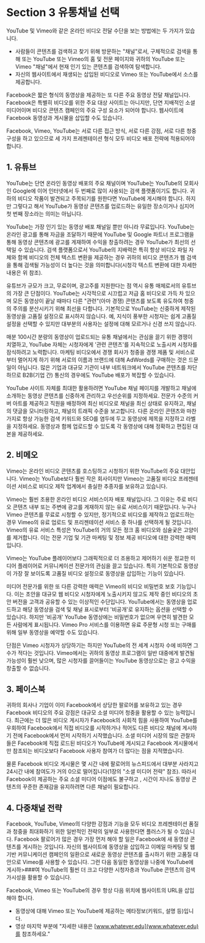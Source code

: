 # Section 3 유통채널 선택

YouTube 및 Vimeo와 같은 온라인 비디오 전달 수단을 보는 방법에는 두 가지가 있습니다.

- 사람들이 콘텐츠를 검색하고 찾기 위해 방문하는 "채널"로서, 구체적으로 검색을 통해 또는 YouTube 또는 Vimeo의 홈 및 전문 페이지와 귀하의 YouTube 또는 Vimeo "채널"에서 현재 인기 있는 콘텐츠를 검색하여 탐색합니다.
- 자신의 웹사이트에서 재생되는 삽입된 비디오로 Vimeo 또는 YouTube에서 소스를 제공합니다.

Facebook은 짧은 형식의 동영상을 제공하는 또 다른 주요 동영상 전달 채널입니다. Facebook은 특별히 비디오를 위한 주요 대상 사이트는 아니지만, 단연 지배적인 소셜 미디어이며 비디오 콘텐츠 캠페인의 주요 구성 요소가 되어야 합니다. 웹사이트에 Facebook 동영상과 게시물을 삽입할 수도 있습니다.

Facebook, Vimeo, YouTube는 서로 다른 접근 방식, 서로 다른 강점, 서로 다른 청중 구성을 하고 있으므로 세 가지 프레젠테이션 형식 모두 비디오 배포 전략에 적용되어야 합니다.

## 1. 유튜브

YouTube는 단연 온라인 동영상 배포의 주요 채널이며 YouTube는 YouTube의 모회사인 Google에 이어 인터넷에서 두 번째로 많이 사용되는 검색 플랫폼이기도 합니다. 귀하의 비디오 작품이 발견되고 주목되기를 원한다면 YouTube에 게시해야 합니다. 하지만 그렇다고 해서 YouTube가 동영상 콘텐츠를 업로드하는 유일한 장소이거나 심지어 첫 번째 장소라는 의미는 아닙니다.

YouTube는 가장 인기 있는 동영상 배포 채널일 뿐만 아니라 무료입니다. YouTube는 온라인 광고를 통해 자금을 조달하기 때문에 YouTube 및 Google 파트너 프로그램을 통해 동영상 콘텐츠에 광고를 게재하여 수익을 창출하려는 경우 YouTube가 최선의 선택일 수 있습니다. 검색 플랫폼으로서 YouTube의 지배력은 특히 항상 비디오 파일 자체와 함께 비디오의 전체 텍스트 변환을 제공하는 경우 귀하의 비디오 콘텐츠가 웹 검색을 통해 검색될 가능성이 더 높다는 것을 의미합니다(시청각 텍스트 변환에 대한 자세한 내용은 위 참조).

유튜브가 규모가 크고, 무료이며, 광고주를 지원한다는 점 역시 유통 매체로서의 유튜브의 가장 큰 단점이다. YouTube는 시각적으로 시끄럽고 저급 홈 비디오로 가득 차 있으며 모든 동영상이 끝날 때마다 다른 "관련"(아마 경쟁) 콘텐츠를 보도록 유도하여 청중의 주의를 분산시키기 위해 최선을 다합니다. 기본적으로 YouTube는 신중하게 제작된 동영상을 고품질 설정으로 표시하지 않습니다. 예, 지식이 풍부한 시청자는 쉽게 고품질 설정을 선택할 수 있지만 대부분의 사용자는 설정에 대해 모르거나 신경 쓰지 않습니다.

매분 100시간 분량의 동영상이 업로드되는 유통 채널에서는 관심을 끌기 위한 경쟁이 치열하고, YouTube 자체는 시청자에게 '관련 콘텐츠'를 지속적으로 노출시켜 시청자를 잠식하려고 노력합니다. 마케팅 비디오에서 경쟁 회사가 청중을 경쟁 제품 및 서비스로부터 멀어지게 하기 위해 서로의 이름과 브랜드에 대해 AdWords를 구매하는 것은 드문 일이 아닙니다. 많은 기업과 대규모 기관이 내부 네트워크에서 YouTube 콘텐츠를 차단하므로 B2B(기업 간) 통신의 경우에도 YouTube 배포가 복잡할 수 있습니다.

YouTube 사이트 자체를 최대한 활용하려면 YouTube 채널 페이지를 개발하고 채널에 소개하는 동영상 콘텐츠를 신중하게 관리하고 우선순위를 지정하세요. 전문가 수준의 커버 아트를 제공하고 직원을 배정하여 최신 비디오로 채널을 최신 상태로 유지하고, 채널의 댓글을 모니터링하고, 채널의 트래픽 수준을 보고합니다. 다른 온라인 콘텐츠와 마찬가지로 항상 가능한 검색 키워드와 SEO를 염두에 두고 동영상에 제목을 지정하고 라벨을 지정하세요. 동영상과 함께 업로드할 수 있도록 각 동영상에 대해 정확하고 편집된 대본을 제공하세요.

## 2. 비메오

Vimeo는 온라인 비디오 콘텐츠를 호스팅하고 시청하기 위한 YouTube의 주요 대안입니다. Vimeo는 YouTube보다 훨씬 작은 회사이지만 Vimeo는 고품질 비디오 프레젠테이션 서비스로 비디오 제작 업계에서 충실한 추종자를 보유하고 있습니다.

Vimeo는 훨씬 조용한 온라인 비디오 서비스이자 배포 채널입니다. 그 이유는 주로 비디오 콘텐츠 내부 또는 주변에 광고를 게재하지 않는 유료 서비스이기 때문입니다. 누구나 Vimeo 콘텐츠를 무료로 시청할 수 있지만, 정기적으로 비디오를 제작하고 업로드하는 경우 Vimeo의 유료 업로드 및 프리젠테이션 서비스 중 하나를 선택하게 될 것입니다. Vimeo의 유료 서비스 특성은 YouTube의 거의 모든 정크 홈 비디오와 심술궂은 고양이를 제거합니다. 이는 전문 기업 및 기관 마케팅 및 정보 제공 비디오에 대한 강력한 매력입니다.

Vimeo는 YouTube 플레이어보다 그래픽적으로 더 조용하고 제어하기 쉬운 정교한 미디어 플레이어로 커뮤니케이션 전문가의 관심을 끌고 있습니다. 특히 기본적으로 동영상이 가장 잘 보이도록 고품질 비디오 설정으로 동영상을 삽입하는 기능이 있습니다.

미디어 전문가를 위한 또 다른 강력한 매력은 Vimeo의 비디오 비밀번호 보호 기능입니다. 이는 초안을 대규모 웹 비디오 시청자에게 노출시키지 않고도 제작 중인 비디오의 초안 버전을 고객과 공유할 수 있는 이상적인 수단입니다. YouTube에서는 동영상을 업로드하고 해당 동영상을 검색 및 채널 표시로부터 '비공개'로 유지하는 옵션을 선택할 수 있습니다. 하지만 '비공개' YouTube 동영상에는 비밀번호가 없으며 우연히 발견한 모든 사람에게 표시됩니다. Vimeo Pro 서비스를 이용하면 유료 주문형 시청 또는 구매를 위해 일부 동영상을 예약할 수도 있습니다.

단점은 Vimeo 시청자가 상당하기는 하지만 YouTube의 전 세계 시청자 수에 비하면 그 수가 적다는 것입니다. Vimeo에서는 귀하의 동영상 프로그램이 일반 대중에게 발견될 가능성이 훨씬 낮으며, 많은 시청자를 끌어들이는 YouTube 동영상으로는 광고 수익을 창출할 수 없습니다.

## 3. 페이스북

귀하의 회사나 기업이 이미 Facebook에서 상당한 팔로어를 보유하고 있는 경우 Facebook 비디오의 주요 강점은 대규모 소셜 미디어 청중을 활용할 수 있는 능력입니다. 최근에는 더 많은 비디오 게시자가 Facebook의 사회적 힘을 사용하여 YouTube를 우회하여 Facebook에서 직접 비디오를 시작하거나 적어도 다른 비디오 채널에 게시하기 전에 Facebook에서 먼저 시작하기 시작했습니다. 소셜 미디어 시장의 많은 관찰자들은 Facebook에 직접 로드된 비디오가 YouTube에 게시되고 Facebook 게시물에서만 참조되는 비디오보다 Facebook 사용자 참여가 더 많다는 점을 지적했습니다.

물론 Facebook 비디오 게시물은 몇 시간 내에 팔로어의 뉴스피드에서 대부분 사라지고 24시간 내에 참여도가 거의 0으로 떨어집니다(1장의 "소셜 미디어 전략" 참조). 따라서 Facebook이 제공하는 주요 소셜 미디어 이점에도 불구하고 , 시간이 지나도 동영상 콘텐츠의 꾸준한 존재감을 유지하려면 다른 채널이 필요합니다.

## 4. 다중채널 전략

Facebook, YouTube, Vimeo의 다양한 강점과 기능을 모두 비디오 프레젠테이션 품질과 청중을 최대화하기 위한 일반적인 전략의 일부로 사용한다면 플러스가 될 수 있습니다. Facebook 팔로어가 많은 경우 가장 먼저 해야 할 일은 Facebook에 새 동영상 콘텐츠를 게시하는 것입니다. 자신의 웹사이트에 동영상을 삽입하고 이메일 마케팅 및 웹 기반 커뮤니케이션 캠페인의 일환으로 새로운 동영상 콘텐츠를 출시하기 위한 고품질 대안으로 Vimeo를 사용할 수 있습니다. 그런 다음 동일한 동영상을 나중에 YouTube에 게시하>###여 YouTube의 훨씬 더 크고 다양한 시청자층과 YouTube 콘텐츠의 검색 가시성을 활용할 수 있습니다.

Facebook, Vimeo 또는 YouTube의 경우 항상 다음 위치에 웹사이트의 URL을 삽입해야 합니다.

- 동영상에 대해 Vimeo 또는 YouTube에 제공하는 메타정보(키워드, 설명 등)입니다.
- 영상 마지막 부분에 "자세한 내용은 [www.whatever.edu](www.whatever.edu)를 참조하세요."

